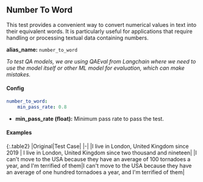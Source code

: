 
<div class="h3-box" markdown="1">

## Number To Word

This test provides a convenient way to convert numerical values in text into their equivalent words. It is particularly useful for applications that require handling or processing textual data containing numbers.

**alias_name:** `number_to_word`

<i class="fa fa-info-circle"></i>
<em>To test QA models, we are using QAEval from Langchain where we need to use the model itself or other ML model for evaluation, which can make mistakes.</em>

</div><div class="h3-box" markdown="1">

#### Config
```yaml
number_to_word:
    min_pass_rate: 0.8
```
- **min_pass_rate (float):** Minimum pass rate to pass the test.

</div><div class="h3-box" markdown="1">

#### Examples

{:.table2}
|Original|Test Case|
|-|
|I live in London, United Kingdom since 2019 | I live in London, United Kingdom since two thousand and nineteen|
|I can't move to the USA because they have an average of 100 tornadoes a year, and I'm terrified of them|I can't move to the USA because they have an average of one hundred tornadoes a year, and I'm terrified of them|

</div>
